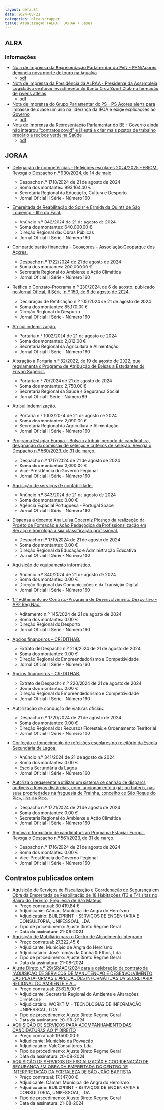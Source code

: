 ```yaml
---
layout: default
date: 2024-08-21
categories: alra-scrapper
title: Atualização (ALRA + JORAA + Base)
---
```

## ALRA

### Informações

* [Nota de Imprensa da Representação Parlamentar do PAN - PAN/Açores denuncia nova morte de touro na Agualva](http://base.alra.pt:82/4DACTION/w_pesquisa_registo/8/20096)
  * [pdf](http://base.alra.pt:82/Doc_Noticias/NI20096.pdf)
* [Nota de Imprensa da Presidência da ALRAA - Presidente da Assembleia Legislativa enaltece investimento do Santa Cruz Sport Club na formação de jovens atletas](http://base.alra.pt:82/4DACTION/w_pesquisa_registo/8/20092)
  * [pdf](http://base.alra.pt:82/Doc_Noticias/NI20092.pdf)
* [Nota de Imprensa do Grupo Parlamentar do PS - PS Açores alerta para impasse de quase um ano na liderança da IROA e exige explicações ao Governo](http://base.alra.pt:82/4DACTION/w_pesquisa_registo/8/20093)
  * [pdf](http://base.alra.pt:82/Doc_Noticias/NI20093.pdf)
* [Nota de Imprensa da Representação Parlamentar do BE - Governo ainda não integrou "contratos covid" e já está a criar mais postos de trabalho precário a recibos verde na Saúde](http://base.alra.pt:82/4DACTION/w_pesquisa_registo/8/20095)
  * [pdf](http://base.alra.pt:82/Doc_Noticias/NI20095.pdf)

## JORAA

* [Delegação de competências - Refeições escolares 2024/2025 - EBICM. Revoga o Despacho n.º 930/2024, de 14 de maio](https://jo.azores.gov.pt/#/ato/56505c99-f186-4ea6-9606-c44189cd4fd3)
  * Despacho n.º 1718/2024 de 21 de agosto de 2024
  * Soma dos montantes: 993,164.40 €
  * Secretaria Regional da Educação, Cultura e Desporto
  * Jornal Oficial II Série - Número 160

* [Empreitada de Reabilitação do Solar e Ermida da Quinta de São Lourenço - Ilha do Faial.](https://jo.azores.gov.pt/#/ato/2f9b03ec-2578-4af3-a0a0-98c424e4d9d4)
  * Anúncio n.º 342/2024 de 21 de agosto de 2024
  * Soma dos montantes: 640,000.00 €
  * Direção Regional das Obras Públicas
  * Jornal Oficial II Série - Número 160

* [Comparticipação financeira - Geoaçores – Associação Geoparque dos Açores.](https://jo.azores.gov.pt/#/ato/88e2ea01-2ddd-4150-8055-799e63908885)
  * Despacho n.º 1722/2024 de 21 de agosto de 2024
  * Soma dos montantes: 200,000.00 €
  * Secretaria Regional do Ambiente e Ação Climática
  * Jornal Oficial II Série - Número 160

* [Retifica o Contrato-Programa n.º 230/2024, de 6 de agosto, publicado no Jornal Oficial, II Série, n.º 150, de 6 de agosto de 2024.](https://jo.azores.gov.pt/#/ato/15d29490-561e-4648-a579-70bac30fcb65)
  * Declaração de Retificação n.º 105/2024 de 21 de agosto de 2024
  * Soma dos montantes: 85,170.00 €
  * Direção Regional do Desporto
  * Jornal Oficial II Série - Número 160

* [Atribui indemnização.](https://jo.azores.gov.pt/#/ato/7c4baff9-a687-4109-b174-a83d821eeaa1)
  * Portaria n.º 1002/2024 de 21 de agosto de 2024
  * Soma dos montantes: 2,812.00 €
  * Secretaria Regional da Agricultura e Alimentação
  * Jornal Oficial II Série - Número 160

* [Alteração à Portaria n.º 82/2022,  de 19 de agosto de 2022, que regulamenta o Programa de Atribuição de Bolsas a Estudantes do Ensino Superior.](https://jo.azores.gov.pt/#/ato/b22b3411-a806-42f7-a289-12f28fcece79)
  * Portaria n.º 70/2024 de 21 de agosto de 2024
  * Soma dos montantes: 2,750.00 €
  * Secretaria Regional da Saúde e Segurança Social
  * Jornal Oficial I Série - Número 89

* [Atribui indemnização.](https://jo.azores.gov.pt/#/ato/d1980c80-e0ec-4b8d-9595-51059c574cf3)
  * Portaria n.º 1003/2024 de 21 de agosto de 2024
  * Soma dos montantes: 2,090.00 €
  * Secretaria Regional da Agricultura e Alimentação
  * Jornal Oficial II Série - Número 160

* [Programa Estagiar Europa – Bolsa a atribuir, período de candidatura, designação da comissão de seleção e critérios de seleção. Revoga o Despacho n.º 560/2023, de 31 de março.](https://jo.azores.gov.pt/#/ato/59a83405-2e05-4de5-a740-4df187ba8b55)
  * Despacho n.º 1717/2024 de 21 de agosto de 2024
  * Soma dos montantes: 2,000.00 €
  * Vice-Presidência do Governo Regional
  * Jornal Oficial II Série - Número 160

* [Aquisição de serviços de contabilidade.](https://jo.azores.gov.pt/#/ato/03af24e4-a6f9-48cf-961a-868c84405452)
  * Anúncio n.º 343/2024 de 21 de agosto de 2024
  * Soma dos montantes: 0.00 €
  * Agência Espacial Portuguesa - Portugal Space
  * Jornal Oficial II Série - Número 160

* [Dispensa a docente Ana Luísa Coderniz Picanço da realização do Projeto de Formação e Ação Pedagógica da Profissionalização em Serviço e homologa a sua classificação profissional.](https://jo.azores.gov.pt/#/ato/4a28daa4-6349-46e7-ae59-9af293db0f77)
  * Despacho n.º 1719/2024 de 21 de agosto de 2024
  * Soma dos montantes: 0.00 €
  * Direção Regional da Educação e Administração Educativa
  * Jornal Oficial II Série - Número 160

* [Aquisição de equipamento informático.](https://jo.azores.gov.pt/#/ato/2d092a3e-bd9f-43a6-9074-88f1d6a35bf6)
  * Anúncio n.º 340/2024 de 21 de agosto de 2024
  * Soma dos montantes: 0.00 €
  * Direção Regional das Comunicações e da Transição Digital
  * Jornal Oficial II Série - Número 160

* [1.º Aditamento ao Contrato-Programa de Desenvolvimento Desportivo - APP Reg Nac.](https://jo.azores.gov.pt/#/ato/52fea62c-a275-426f-bd85-5e543d537e11)
  * Aditamento n.º 145/2024 de 21 de agosto de 2024
  * Soma dos montantes: 0.00 €
  * Direção Regional do Desporto
  * Jornal Oficial II Série - Número 160

* [Apoios financeiros – CREDITHAB.](https://jo.azores.gov.pt/#/ato/1fba7270-8f4d-49a8-a159-fe7c2f3eb0c3)
  * Extrato de Despacho n.º 219/2024 de 21 de agosto de 2024
  * Soma dos montantes: 0.00 €
  * Direção Regional do Empreendedorismo e Competitividade
  * Jornal Oficial II Série - Número 160

* [Apoios financeiros – CREDITHAB.](https://jo.azores.gov.pt/#/ato/c0914417-b6df-48a5-98c9-828509f7c8b0)
  * Extrato de Despacho n.º 220/2024 de 21 de agosto de 2024
  * Soma dos montantes: 0.00 €
  * Direção Regional do Empreendedorismo e Competitividade
  * Jornal Oficial II Série - Número 160

* [Autorização de condução de viaturas oficiais.](https://jo.azores.gov.pt/#/ato/2b78ea45-d172-4f12-b9e3-bdb5903f003c)
  * Despacho n.º 1720/2024 de 21 de agosto de 2024
  * Soma dos montantes: 0.00 €
  * Direção Regional dos Recursos Florestais e Ordenamento Territorial
  * Jornal Oficial II Série - Número 160

* [Confeção e fornecimento de refeições escolares no refeitório da Escola Secundária de Lagoa.](https://jo.azores.gov.pt/#/ato/65de4368-6288-4b98-a2ce-ae2a058c909b)
  * Anúncio n.º 341/2024 de 21 de agosto de 2024
  * Soma dos montantes: 0.00 €
  * Escola Secundária da Lagoa
  * Jornal Oficial II Série - Número 160

* [Autoriza o requerente a utilizar um sistema de canhão de disparos audíveis a longas distâncias, com funcionamento a gás ou bateria, nas suas propriedades na freguesia de Prainha, concelho de São Roque do Pico, ilha de Pico.](https://jo.azores.gov.pt/#/ato/7b748f87-77e7-4506-bd42-1f62aa9db444)
  * Despacho n.º 1721/2024 de 21 de agosto de 2024
  * Soma dos montantes: 0.00 €
  * Secretaria Regional do Ambiente e Ação Climática
  * Jornal Oficial II Série - Número 160

* [Aprova o formulário de candidatura ao Programa Estagiar Europa. Revoga o Despacho n.º 561/2023, de 31 de março.](https://jo.azores.gov.pt/#/ato/73cf614e-ff22-4b45-8dc9-8630791ab1d0)
  * Despacho n.º 1716/2024 de 21 de agosto de 2024
  * Soma dos montantes: 0.00 €
  * Vice-Presidência do Governo Regional
  * Jornal Oficial II Série - Número 160

## Contratos publicados ontem

* [Aquisição de Serviços de Fiscalização e Coordenação de Segurança em Obra da Empreitada de Reabilitação de 18 Habitações (T3 e T4) sitas no Bairro do Terreiro, Freguesia de São Mateus](https://www.base.gov.pt/Base4/pt/detalhe/?type=contratos&id=10881098)
  * Preço contratual: 30.419,84 €
  * Adjudicante: Câmara Municipal de Angra do Heroísmo
  * Adjudicatário: BUILDPRINT - SERVIÇOS DE ENGENHARIA E CONSULTORIA, UNIPESSOAL, LDA
  * Tipo de procedimento: Ajuste Direto Regime Geral
  * Data da assinatura: 21-08-2024
* [Aquisição de Mobiliário para o Centro de Atendimento Integrado](https://www.base.gov.pt/Base4/pt/detalhe/?type=contratos&id=10880564)
  * Preço contratual: 27.322,45 €
  * Adjudicante: Município de Angra do Heroísmo
  * Adjudicatário: José Tomás da Cunha & Filhos, Lda
  * Tipo de procedimento: Ajuste Direto Regime Geral
  * Data da assinatura: 21-08-2024
* [Ajuste Direto n.º 29/SRAAC/2024 para a celebração de contrato de “AQUISIÇÃO DE SERVIÇOS DE MANUTENÇÃO E DESENVOLVIMENTO DAS PLATAFORMAS E APLICAÇÕES INFORMÁTICAS DA SECRETARIA REGIONAL DO AMBIENTE E A...](https://www.base.gov.pt/Base4/pt/detalhe/?type=contratos&id=10880953)
  * Preço contratual: 23.625,00 €
  * Adjudicante: Secretaria Regional do Ambiente e Alterações Climáticas
  * Adjudicatário: WORKTIM - TECNOLOGIAS DE INFORMAÇÃO UNIPESSOAL, LDA.
  * Tipo de procedimento: Ajuste Direto Regime Geral
  * Data da assinatura: 20-08-2024
* [AQUISIÇÃO DE SERVIÇOS PARA ACOMPANHAMENTO DAS CANDIDATURAS AO 1º DIREITO](https://www.base.gov.pt/Base4/pt/detalhe/?type=contratos&id=10879688)
  * Preço contratual: 19.500,00 €
  * Adjudicante: Município da Povoação
  * Adjudicatário: ValeConsultores, Lda.
  * Tipo de procedimento: Ajuste Direto Regime Geral
  * Data da assinatura: 20-08-2024
* [AQUISIÇÃO DE SERVIÇOS DE FISCALIZAÇÃO E COORDENAÇÃO DE SEGURANÇA EM OBRA DA EMPREITADA DO CENTRO DE INTERPRETAÇÃO DA FORTALEZA DE SÃO JOÃO BAPTISTA](https://www.base.gov.pt/Base4/pt/detalhe/?type=contratos&id=10880983)
  * Preço contratual: 17.347,00 €
  * Adjudicante: Câmara Municipal de Angra do Heroísmo
  * Adjudicatário: BUILDPRINT - SERVIÇOS DE ENGENHARIA E CONSULTORIA, UNIPESSOAL, LDA
  * Tipo de procedimento: Ajuste Direto Regime Geral
  * Data da assinatura: 21-08-2024

